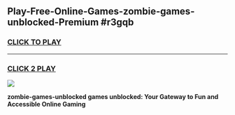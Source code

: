
## Play-Free-Online-Games-zombie-games-unblocked-Premium #r3gqb
<h3>
<a href="https://premium.freeplayer.one?title=zombie-games-unblocked&ref=8M">CLICK TO PLAY</a></h3>
<hr>

<h3>
<a href="https://premium.freeplayer.one?title=zombie-games-unblocked&ref=8M">CLICK 2 PLAY</a>
  
</h3>

<a href="https://premium.freeplayer.one?title=zombie-games-unblocked&ref=8M"><img src="https://clearcache.store/games.png"></a>


**zombie-games-unblocked games unblocked: Your Gateway to Fun and Accessible Online Gaming**
